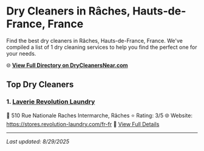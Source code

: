 # Dry Cleaners in Râches, Hauts-de-France, France

Find the best dry cleaners in Râches, Hauts-de-France, France. We've compiled a list of 1 dry cleaning services to help you find the perfect one for your needs.

🌐 **[View Full Directory on DryCleanersNear.com](https://drycleanersnear.com/city/France/Hauts-de-France/R%C3%A2ches)**

## Top Dry Cleaners

### 1. [Laverie Revolution Laundry](https://drycleanersnear.com/dryCleaner/68ae6806c95ff2c6096b1c9a/laverie-revolution-laundry)
📍 510 Rue Nationale Raches Intermarche, Râches
⭐ Rating: 3/5
🌐 Website: https://stores.revolution-laundry.com/fr-fr
🔗 [View Full Details](https://drycleanersnear.com/dryCleaner/68ae6806c95ff2c6096b1c9a/laverie-revolution-laundry)


---

*Last updated: 8/29/2025*
